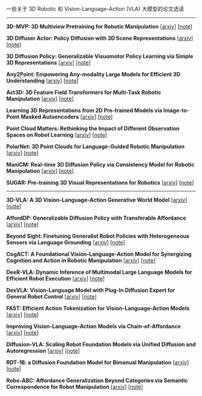 一些关于 3D Robotic 和 Vision-Language-Action (VLA) 大模型的论文选读

-----

**3D-MVP: 3D Multiview Pretraining for Robotic Manipulation**
[[arxiv](https://arxiv.org/abs/2406.18158)]
[[note](3DMVP.html)]

**3D Diffuser Actor: Policy Diffusion with 3D Scene Representations**
[[arxiv](https://arxiv.org/abs/2402.10885)]
[[note](3DDA.html)]

**3D Diffusion Policy: Generalizable Visuomotor Policy Learning via Simple 3D Representations**
[[arxiv](https://arxiv.org/abs/2403.03954)]
[[note](3DDP.html)]

**Any2Point: Empowering Any-modality Large Models for Efficient 3D Understanding**
[[arxiv](https://arxiv.org/abs/2404.07989)]
[[note](Any2Point.html)]

**Act3D: 3D Feature Field Transformers for Multi-Task Robotic Manipulation**
[[arxiv](https://arxiv.org/abs/2306.17817)]
[[note](Act3D.html)]

**Learning 3D Representations from 2D Pre-trained Models via Image-to-Point Masked Autoencoders**
[[arxiv](https://arxiv.org/abs/2212.06785)]
[[note](I2PMAE.html)]

**Point Cloud Matters: Rethinking the Impact of Different Observation Spaces on Robot Learning**
[[arxiv](https://arxiv.org/abs/2402.02500)]
[[note](OBSBench.html)]

**PolarNet: 3D Point Clouds for Language-Guided Robotic Manipulation**
[[arxiv](https://arxiv.org/abs/2309.15596)]
[[note](PolarNet.html)]

**ManiCM: Real-time 3D Diffusion Policy via Consistency Model for Robotic Manipulation**
[[arxiv](https://arxiv.org/abs/2406.01586)]
[[note](ManiCM.html)]

**SUGAR: Pre-training 3D Visual Representations for Robotics**
[[arxiv](https://arxiv.org/abs/2404.01491)]
[[note](SUGAR.html)]

-------

**3D-VLA: A 3D Vision-Language-Action Generative World Model**
[[arxiv](https://arxiv.org/abs/2403.09631)]
[[note](3DVLA.html)]

**AffordDP: Generalizable Diffusion Policy with Transferable Affordance**
[[arxiv](https://arxiv.org/abs/2412.03142)]
[[note](AffordDP.html)]

**Beyond Sight: Finetuning Generalist Robot Policies with Heterogeneous Sensors via Language Grounding**
[[arxiv](https://arxiv.org/abs/2501.04693)]
[[note](BS.html)]

**CogACT: A Foundational Vision-Language-Action Model for Synergizing Cognition and Action in Robotic Manipulation**
[[arxiv](https://arxiv.org/abs/2411.19650)]
[[note](CogACT.html)]

**DeeR-VLA: Dynamic Inference of Multimodal Large Language Models for Efficient Robot Execution**
[[arxiv](https://arxiv.org/abs/2411.02359)]
[[note](DeeRVLA.html)]

**DexVLA: Vision-Language Model with Plug-In Diffusion Expert for General Robot Control**
[[arxiv](https://arxiv.org/abs/2502.05855)]
[[note](DexVLA.html)]

**FAST: Efficient Action Tokenization for Vision-Language-Action Models**
[[arxiv](https://arxiv.org/abs/2501.09747)]
[[note](FAST.html)]

**Improving Vision-Language-Action Models via Chain-of-Affordance**
[[arxiv](https://arxiv.org/abs/2412.20451)]
[[note](CoA.html)]

**Diffusion-VLA: Scaling Robot Foundation Models via Unified Diffusion and Autoregression**
[[arxiv](https://arxiv.org/abs/2412.03293)]
[[note](DiVLA.html)]

**RDT-1B: a Diffusion Foundation Model for Bimanual Manipulation**
[[arxiv](https://arxiv.org/abs/2410.07864)]
[[note](RDT1B.html)]

**Robo-ABC: Affordance Generalization Beyond Categories via Semantic Correspondence for Robot Manipulation**
[[arxiv](https://arxiv.org/abs/2401.07487)]
[[note](RoboABC.html)]